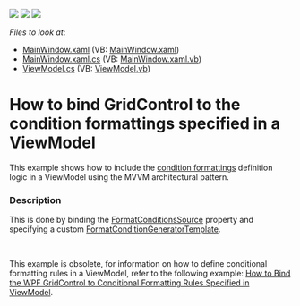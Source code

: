 <!-- default badges list -->
![](https://img.shields.io/endpoint?url=https://codecentral.devexpress.com/api/v1/VersionRange/128648433/21.1.5%2B)
[![](https://img.shields.io/badge/Open_in_DevExpress_Support_Center-FF7200?style=flat-square&logo=DevExpress&logoColor=white)](https://supportcenter.devexpress.com/ticket/details/T408134)
[![](https://img.shields.io/badge/📖_How_to_use_DevExpress_Examples-e9f6fc?style=flat-square)](https://docs.devexpress.com/GeneralInformation/403183)
<!-- default badges end -->
<!-- default file list -->
*Files to look at*:

* [MainWindow.xaml](./CS/DXSample/MainWindow.xaml) (VB: [MainWindow.xaml](./VB/DXSample/MainWindow.xaml))
* [MainWindow.xaml.cs](./CS/DXSample/MainWindow.xaml.cs) (VB: [MainWindow.xaml.vb](./VB/DXSample/MainWindow.xaml.vb))
* [ViewModel.cs](./CS/DXSample/ViewModel.cs) (VB: [ViewModel.vb](./VB/DXSample/ViewModel.vb))
<!-- default file list end -->
# How to bind GridControl to the condition formattings specified in a ViewModel


This example shows how to include the <a href="https://documentation.devexpress.com/#WPF/CustomDocument17130">condition formattings</a> definition logic in a ViewModel using the MVVM architectural pattern.


<h3>Description</h3>

This is done by binding the <a href="https://documentation.devexpress.com/WPF/DevExpressXpfGridTableView_FormatConditionsSourcetopic.aspx">FormatConditionsSource</a> property and specifying a custom <a href="https://documentation.devexpress.com/WPF/DevExpressXpfGridTableView_FormatConditionGeneratorTemplatetopic.aspx">FormatConditionGeneratorTemplate</a>.

<br/>

This example is obsolete, for information on how to define conditional formatting rules in a ViewModel, refer to the following example: [How to Bind the WPF GridControl to Conditional Formatting Rules Specified in ViewModel](https://github.com/DevExpress-Examples/wpf-mvvm-how-to-bind-the-gridcontrol-to-conditional-formatting-rules-specified-in-viewmodel).
